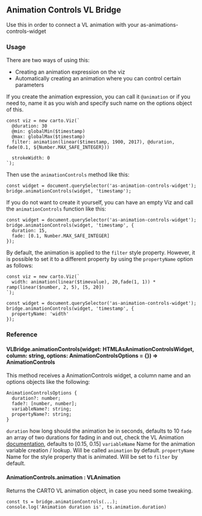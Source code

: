 ## Animation Controls VL Bridge

Use this in order to connect a VL animation with your as-animations-controls-widget

### Usage

There are two ways of using this:

- Creating an animation expression on the viz
- Automatically creating an animation where you can control certain parameters

If you create the animation expression, you can call it `@animation` or if you need to, name it as you wish and specify such name on the options object of this.

```
const viz = new carto.Viz(`
  @duration: 30
  @min: globalMin($timestamp)
  @max: globalMax($timestamp)
  filter: animation(linear($timestamp, 1900, 2017), @duration, fade(0.1, ${Number.MAX_SAFE_INTEGER}))

  strokeWidth: 0
`);
```

Then use the `animationControls` method like this:

```
const widget = document.querySelector('as-animation-controls-widget');
bridge.animationControls(widget, 'timestamp');
```

If you do not want to create it yourself, you can have an empty Viz and call the `animationControls` function like this:

```
const widget = document.querySelector('as-animation-controls-widget');
bridge.animationControls(widget, 'timestamp', {
  duration: 15,
  fade: [0.1, Number.MAX_SAFE_INTEGER]
});
```

By default, the animation is applied to the `filter` style property. However, it is possible to set it to a different property by using the `propertyName` option as follows:

```
const viz = new carto.Viz(`
  width: animation(linear($timevalue), 20,fade(1, 1)) * ramp(linear($number, 2, 5), [5, 20])
`);

const widget = document.querySelector('as-animation-controls-widget');
bridge.animationControls(widget, 'timestamp', {
  propertyName: 'width'
});
```

### Reference

#### VLBridge.animationControls(widget: HTMLAsAnimationControlsWidget, column: string, options: AnimationControlsOptions = {}) => AnimationControls

This method receives a AnimationControls widget, a column name and an options objects like the following:

```
AnimationControlsOptions {
  duration?: number;
  fade?: [number, number];
  variableName?: string;
  propertyName?: string;
}
```

`duration` how long should the animation be in seconds, defaults to 10
`fade` an array of two durations for fading in and out, check the VL Animation [documentation](https://carto.com/developers/carto-vl/reference/#cartoexpressionsanimation), defaults to [0.15, 0.15]
`variableName` Name for the animation variable creation / lookup. Will be called `animation` by default.
`propertyName` Name for the style property that is animated. Will be set to `filter` by default.

#### AnimationControls.animation : VLAnimation

Returns the CARTO VL animation object, in case you need some tweaking.

```
const ts = bridge.animationControls(...);
console.log('Animation duration is', ts.animation.duration)
```